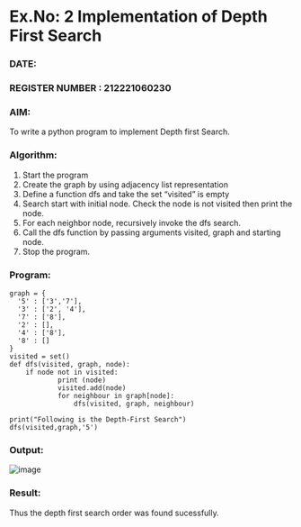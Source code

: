 # Ex.No: 2  Implementation of Depth First Search
### DATE:                                                                            
### REGISTER NUMBER : 212221060230
### AIM: 
To write a python program to implement Depth first Search. 
### Algorithm:
1. Start the program
2. Create the graph by using adjacency list representation
3. Define a function dfs and take the set “visited” is empty 
4. Search start with initial node. Check the node is not visited then print the node.
5. For each neighbor node, recursively invoke the dfs search.
6. Call the dfs function by passing arguments visited, graph and starting node.
7. Stop the program.
### Program:
```
graph = {
  '5' : ['3','7'],
  '3' : ['2', '4'],
  '7' : ['8'],
  '2' : [],
  '4' : ['8'],
  '8' : []
}
visited = set() 
def dfs(visited, graph, node):   
    if node not in visited:
        	print (node)
        	visited.add(node)
        	for neighbour in graph[node]:
        	    dfs(visited, graph, neighbour)

print("Following is the Depth-First Search")
dfs(visited,graph,'5')
```

### Output:
![image](https://github.com/Immanuel0208/AI_Lab_2023-24/assets/123659657/2f0f7068-e929-4e89-b259-0a9006098f9e)



### Result:
Thus the depth first search order was found sucessfully.
